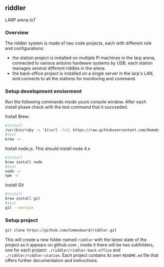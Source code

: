 ## riddler
LARP arena IoT

### Overview
The riddler system is made of two code projects, each with different role and configurations:
 - the station project is installed on multiple Pi machines in the larp arena, connected to various arduino hardware systems by USB. each station manages several different riddles in the arena.
 - the back-office project is installed on a single server in the larp's LAN, and connects to all the stations for monitoring and command.

### Setup development enviorment

Run the following commands inside youre console window. After each install phase check with the test command that it succseded.

Install Brew: 
```bash
#install
/usr/bin/ruby -e "$(curl -fsSL https://raw.githubusercontent.com/Homebrew/install/master/install)"
#test 
brew -v
```

Install node.js. This should install node 4.x
```bash
#install
brew install node
#test 
node -v 
npm -v 
```

Install Git
```bash
#install
brew install git
#test 
git --version
```

### Setup project
```bash
git clone https://github.com/CommaSword/riddler.git
```
This will create a new folder named ```riddler``` with the latest state of the project as it appears on github.com , inside it there will be two subfolders, one for each project: ```./riddler/riddler-back-office``` and ```./riddler/riddler-station```.
Each project contains its own ```README.md``` file that offers further documentation and instructions.
